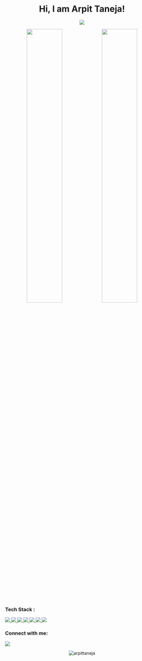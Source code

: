 
<h1 align="center">Hi<!--<img src="https://raw.githubusercontent.com/MartinHeinz/MartinHeinz/master/wave.gif" width="30px">-->, I am Arpit Taneja!</h1>
<!-- **arpittaneja/arpittaneja** is a ✨ _special_ ✨ repository because its `README.md` (this file) appears on your GitHub profile. -->


<!-- Here are some ideas to get you started:

- 🔭 I’m currently working on 
- 👯 I’m looking to collaborate on ...
- 🤔 I’m looking for help with ...
- 💬 Ask me about ...
- 📫 How to reach me: ...
- 😄 Pronouns: ...
- ⚡ Fun fact: ... -->

<!-- ## I’m currently learning Web Development and DSA -->

<p align="center">
  <img src="https://github-readme-stats.vercel.app/api/top-langs/?username=arpittaneja&show_icons=true&theme=tokyonight&layout=compact" />
</p>
<p align="center">
  <img width="48%" src="https://github-readme-stats.vercel.app/api?username=arpittaneja&show_icons=true&theme=tokyonight" />
  <img width="48%" src="https://github-readme-streak-stats.herokuapp.com/?user=arpittaneja&theme=tokyonight" />
</p>
<div width="50%" align="center" >
     
</div>

### Tech Stack :
<a href="#/"> <img src="https://img.icons8.com/color/48/000000/javascript.png"/> </a> 
<a href="#/"> <img src="https://img.icons8.com/color/48/000000/html-5.png"/> </a> 
<a href="#/"> <img src="https://img.icons8.com/color/48/000000/css3.png"/> </a> 
<a href="#/"> <img src="https://img.icons8.com/color/48/000000/python.png"/> </a> 
<a href="#/"> <img src="https://img.icons8.com/color/48/000000/c-programming.png"/> </a> 
<a href="#/"> <img src="https://img.icons8.com/color/50/000000/c-plus-plus-logo.png"/> </a> 
<a href="#/"> <img src="https://img.icons8.com/color/50/000000/java.png"/> </a> 


### Connect with me:
<p align="left">

<a href = "https://linkedin.com/in/arpit-taneja-6947a21ba" target="_blank"><img src="https://img.icons8.com/fluent/48/000000/linkedin.png"/></a>
<p align="center"> <img src="https://komarev.com/ghpvc/?username=arpittaneja&label=Profile%20views&color=129e00&style=plastic" alt="arpittaneja" /> 
